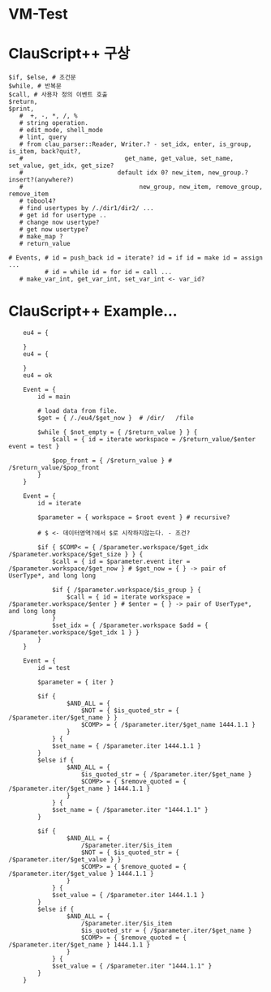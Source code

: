 # VM-Test

# ClauScript++ 구상
    $if, $else, # 조건문 
    $while, # 반복문
    $call, # 사용자 정의 이벤트 호출
    $return,
    $print,
       #  +, -, *, /, %
       # string operation.
       # edit_mode, shell_mode
       # lint, query
       # from clau_parser::Reader, Writer.? - set_idx, enter, is_group, is_item, back?quit?, 
       #                            get_name, get_value, set_name, set_value, get_idx, get_size?
       #                          default idx 0? new_item, new_group.? insert?(anywhere?)
       #                                new_group, new_item, remove_group, remove_item
       # tobool4?
       # find usertypes by /./dir1/dir2/ ...
       # get id for usertype ..
       # change now usertype?
       # get now usertype?
       # make_map ? 
       # return_value
       
    # Events, # id = push_back id = iterate? id = if id = make id = assign ...
              # id = while id = for id = call ... 
       # make_var_int, get_var_int, set_var_int <- var_id?

# ClauScript++ Example...

        eu4 = {

        }
        eu4 = {

        }
        eu4 = ok 

        Event = {
            id = main

            # load data from file.
            $get = { /./eu4/$get_now }  # /dir/   /file

            $while { $not_empty = { /$return_value } } {
                $call = { id = iterate workspace = /$return_value/$enter event = test }

                $pop_front = { /$return_value } # /$return_value/$pop_front
            }
        }

        Event = {
            id = iterate

            $parameter = { workspace = $root event } # recursive?

            # $ <- 데이터영역?에서 $로 시작하지않는다. - 조건?

            $if { $COMP< = { /$parameter.workspace/$get_idx /$parameter.workspace/$get_size } } {
                $call = { id = $parameter.event iter = /$parameter.workspace/$get_now } # $get_now = { } -> pair of UserType*, and long long

                $if { /$parameter.workspace/$is_group } {
                    $call = { id = iterate workspace = /$parameter.workspace/$enter } # $enter = { } -> pair of UserType*, and long long
                }
                $set_idx = { /$parameter.workspace $add = { /$parameter.workspace/$get_idx 1 } }
            }
        }

        Event = {
            id = test

            $parameter = { iter }	

            $if { 
                    $AND_ALL = { 
                        $NOT = { $is_quoted_str = { /$parameter.iter/$get_name } }			
                        $COMP> = { /$parameter.iter/$get_name 1444.1.1 }
                    }
                } {
                $set_name = { /$parameter.iter 1444.1.1 }
            }
            $else if { 
                    $AND_ALL = { 
                        $is_quoted_str = { /$parameter.iter/$get_name }
                        $COMP> = { $remove_quoted = { /$parameter.iter/$get_name } 1444.1.1 }
                    }
                } {
                $set_name = { /$parameter.iter "1444.1.1" }
            }

            $if { 
                    $AND_ALL = {
                        /$parameter.iter/$is_item
                        $NOT = { $is_quoted_str = { /$parameter.iter/$get_value } }
                        $COMP> = { $remove_quoted = { /$parameter.iter/$get_value } 1444.1.1 }
                    }
                } {
                $set_value = { /$parameter.iter 1444.1.1 }
            }
            $else if { 
                    $AND_ALL = { 
                        /$parameter.iter/$is_item
                        $is_quoted_str = { /$parameter.iter/$get_name }
                        $COMP> = { $remove_quoted = { /$parameter.iter/$get_name } 1444.1.1 }
                    }
                } {
                $set_value = { /$parameter.iter "1444.1.1" }
            }
        }

